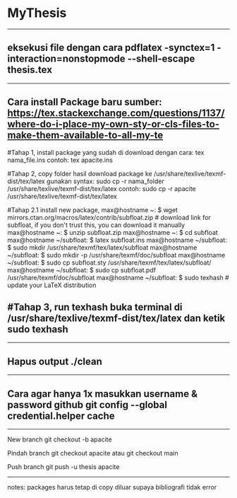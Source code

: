 # MyThesis

<!--Based on the Journal "Effect of Meteorological Parameters on Ocean Layer Variability in the Bay of Bengal"-->

----------------------------------------------------------------------
eksekusi file dengan cara
pdflatex -synctex=1 -interaction=nonstopmode --shell-escape thesis.tex
----------------------------------------------------------------------


----------------------------------------------------------------------
Cara install Package baru
sumber: https://tex.stackexchange.com/questions/1137/where-do-i-place-my-own-sty-or-cls-files-to-make-them-available-to-all-my-te
----------------------------------------------------------------------

#Tahap 1,
install package yang sudah di download dengan cara:
tex nama_file.ins
contoh: tex apacite.ins 

#Tahap 2,
copy folder hasil download package ke 
/usr/share/texlive/texmf-dist/tex/latex
gunakan syntax:
sudo cp -r nama_folder /usr/share/texlive/texmf-dist/tex/latex
contoh: sudo cp -r apacite /usr/share/texlive/texmf-dist/tex/latex

#Tahap 2.1 install new package, 
max@hostname ~: $ wget mirrors.ctan.org/macros/latex/contrib/subfloat.zip # download link for subfloat, if you don't trust this, you can download it manually
max@hostname ~: $ unzip subfloat.zip
max@hostname ~: $ cd subfloat
max@hostname ~/subfloat: $ latex subfloat.ins
max@hostname ~/subfloat: $ sudo mkdir /usr/share/texmf/tex/latex/subfloat
max@hostname ~/subfloat: $ sudo mkdir -p /usr/share/texmf/doc/subfloat
max@hostname ~/subfloat: $ sudo cp subfloat.sty /usr/share/texmf/tex/latex/subfloat/
max@hostname ~/subfloat: $ sudo cp subfloat.pdf /usr/share/texmf/doc/subfloat
max@hostname ~/subfloat: $ sudo texhash # update your LaTeX distribution

#Tahap 3,
run texhash 
buka terminal di /usr/share/texlive/texmf-dist/tex/latex dan ketik
sudo texhash
----------------------------------------------------------------------

----------------------------------------------------------------------
Hapus output
./clean
----------------------------------------------------------------------

----------------------------------------------------------------------
Cara agar hanya 1x masukkan username & password github
git config --global credential.helper cache
----------------------------------------------------------------------

----------------------------------------------------------------------
New branch
git checkout -b apacite

Pindah branch
git checkout apacite 
atau
git checkout main

Push branch
git push -u thesis apacite

----------------------------------------------------------------------
notes:
packages harus tetap di copy diluar supaya bibliografi tidak error


